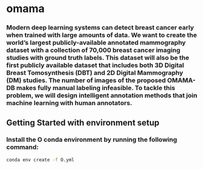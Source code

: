 # omama

### Modern deep learning systems can detect breast cancer early when trained with large amounts of data. We want to create the world’s largest publicly-available annotated mammography dataset with a collection of 70,000 breast cancer imaging studies with ground truth labels. This dataset will also be the first publicly available dataset that includes both 3D Digital Breast Tomosynthesis (DBT) and 2D Digital Mammography (DM) studies. The number of images of the proposed OMAMA-DB makes fully manual labeling infeasible. To tackle this problem, we will design intelligent annotation methods that join machine learning with human annotators.

## Getting Started with environment setup

### Install the O conda environment by running the following command:
```  bash
conda env create -f O.yml
```
